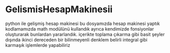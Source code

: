 # GelismisHesapMakinesii
python ile gelişmiş hesap makinesi
bu dosyamızda hesap makinesi yaptık 
kodlamamızda math modülünü kullandık ayrıca kendimizde fonsiyonlar oluşturarak bunlardan yararlandık.
içerikte toplama çıkarma gibi basit şeyler dışında ikinci dereceden bir bilinmeyenli denklem belirli integral gibi karmaşık işlemlerde yapabiliriz
